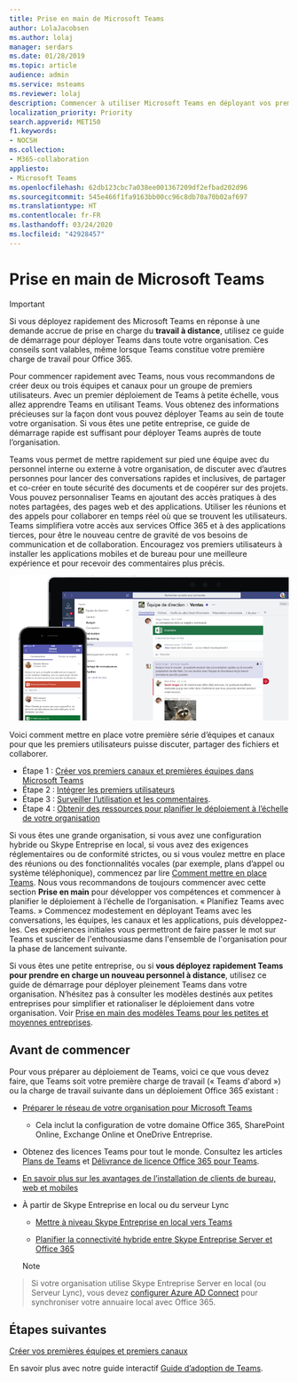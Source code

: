 ```yaml
---
title: Prise en main de Microsoft Teams
author: LolaJacobsen
ms.author: lolaj
manager: serdars
ms.date: 01/28/2019
ms.topic: article
audience: admin
ms.service: msteams
ms.reviewer: lolaj
description: Commencer à utiliser Microsoft Teams en déployant vos premières équipes et premiers canaux afin de gagner de l’expérience avant de le déployer largement au sein de votre organisation.
localization_priority: Priority
search.appverid: MET150
f1.keywords:
- NOCSH
ms.collection:
- M365-collaboration
appliesto:
- Microsoft Teams
ms.openlocfilehash: 62db123cbc7a038ee001367209df2efbad202d96
ms.sourcegitcommit: 545e466f1fa9163bb00cc96c8db70a70b02af697
ms.translationtype: HT
ms.contentlocale: fr-FR
ms.lasthandoff: 03/24/2020
ms.locfileid: "42928457"
---
```

# <a name="get-started-with-microsoft-teams"></a>Prise en main de Microsoft Teams

> [!IMPORTANT]
> Si vous déployez rapidement des Microsoft Teams en réponse à une demande accrue de prise en charge du **travail à distance**, utilisez ce guide de démarrage pour déployer Teams dans toute votre organisation. Ces conseils sont valables, même lorsque Teams constitue votre première charge de travail pour Office 365.

Pour commencer rapidement avec Teams, nous vous recommandons de créer deux ou trois équipes et canaux pour un groupe de premiers utilisateurs. Avec un premier déploiement de Teams à petite échelle, vous allez apprendre Teams en utilisant Teams. Vous obtenez des informations précieuses sur la façon dont vous pouvez déployer Teams au sein de toute votre organisation. Si vous êtes une petite entreprise, ce guide de démarrage rapide est suffisant pour déployer Teams auprès de toute l’organisation.


Teams vous permet de mettre rapidement sur pied une équipe avec du personnel interne ou externe à votre organisation, de discuter avec d’autres personnes pour lancer des conversations rapides et inclusives, de partager et co-créer en toute sécurité des documents et de coopérer sur des projets. Vous pouvez personnaliser Teams en ajoutant des accès pratiques à des notes partagées, des pages web et des applications. Utiliser les réunions et des appels pour collaborer en temps réel où que se trouvent les utilisateurs. Teams simplifiera votre accès aux services Office 365 et à des applications tierces, pour être le nouveau centre de gravité de vos besoins de communication et de collaboration. Encouragez vos premiers utilisateurs à installer les applications mobiles et de bureau pour une meilleure expérience et pour recevoir des commentaires plus précis.

![Capture d’écran affichant les interfaces de l’utilisateur client mobile et de bureau](media/get-started-microsoft-teams.png "Capture d’écran affichant les interfaces de l’utilisateur client mobile et de bureau" ) 

Voici comment mettre en place votre première série d’équipes et canaux pour que les premiers utilisateurs puisse discuter, partager des fichiers et collaborer.

- Étape 1 : [Créer vos premiers canaux et premières équipes dans Microsoft Teams](get-started-with-teams-create-your-first-teams-and-channels.md)
- Étape 2 : [Intégrer les premiers utilisateurs](get-started-with-teams-onboard-early-adopters.md)
- Étape 3 : [Surveiller l’utilisation et les commentaires](get-started-with-teams-monitor-usage-and-feedback.md).
- Étape 4 : [Obtenir des ressources pour planifier le déploiement à l’échelle de votre organisation](get-started-with-teams-resources-for-org-wide-rollout.md)

Si vous êtes une grande organisation, si vous avez une configuration hybride ou Skype Entreprise en local, si vous avez des exigences réglementaires ou de conformité strictes, ou si vous voulez mettre en place des réunions ou des fonctionnalités vocales (par exemple, plans d’appel ou système téléphonique), commencez par lire [ Comment mettre en place Teams](how-to-roll-out-teams.md). Nous vous recommandons de toujours commencer avec cette section **Prise en main** pour développer vos compétences et commencer à planifier le déploiement à l’échelle de l’organisation. « Planifiez Teams avec Teams. » Commencez modestement en déployant Teams avec les conversations, les équipes, les canaux et les applications, puis développez-les. Ces expériences initiales vous permettront de faire passer le mot sur Teams et susciter de l'enthousiasme dans l'ensemble de l'organisation pour la phase de lancement suivante. 

Si vous êtes une petite entreprise, ou si **vous déployez rapidement Teams pour prendre en charge un nouveau personnel à distance**, utilisez ce guide de démarrage pour déployer pleinement Teams dans votre organisation. N’hésitez pas à consulter les modèles destinés aux petites entreprises pour simplifier et rationaliser le déploiement dans votre organisation. Voir [Prise en main des modèles Teams pour les petites et moyennes entreprises](https://docs.microsoft.com/microsoftteams/smb-templates).

## <a name="before-you-get-started"></a>Avant de commencer

Pour vous préparer au déploiement de Teams, voici ce que vous devez faire, que Teams soit votre première charge de travail (« Teams d'abord ») ou la charge de travail suivante dans un déploiement Office 365 existant :

- [Préparer le réseau de votre organisation pour Microsoft Teams](prepare-network.md)
    - Cela inclut la configuration de votre domaine Office 365, SharePoint Online, Exchange Online et OneDrive Entreprise.

- Obtenez des licences Teams pour tout le monde. Consultez les articles [Plans de Teams](https://products.office.com/microsoft-teams/free) et [Délivrance de licence Office 365 pour Teams](office-365-licensing.md). 

- [En savoir plus sur les avantages de l’installation de clients de bureau, web et mobiles](get-clients.md)

- À partir de Skype Entreprise en local ou du serveur Lync
   - [Mettre à niveau Skype Entreprise en local vers Teams](upgrade-to-Teams-execute-SkypeforBusinessHybridOnPrem.md) 
   
   - [Planifier la connectivité hybride entre Skype Entreprise Server et Office 365](https://docs.microsoft.com/SkypeForBusiness/hybrid/plan-hybrid-connectivity)
   
   > [!NOTE]
> Si votre organisation utilise Skype Entreprise Server en local (ou Serveur Lync), vous devez [configurer Azure AD Connect](https://docs.microsoft.com/SkypeForBusiness/hybrid/configure-azure-ad-connect) pour synchroniser votre annuaire local avec Office 365. 


## <a name="next-steps"></a>Étapes suivantes

[Créer vos premières équipes et premiers canaux](get-started-with-teams-create-your-first-teams-and-channels.md)

En savoir plus avec notre guide interactif [Guide d’adoption de Teams](https://aka.ms/teamstoolkit).

